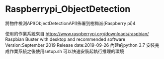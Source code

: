 # Raspberrypi_ObjectDetection
將物件檢測API(ObjectDetectionAPI)佈署到樹梅派(Raspberry pi)4

使用的作業系統來自
https://www.raspberrypi.org/downloads/raspbian/  
Raspbian Buster with desktop and recommended software
Version:September 2019
Release date:2019-09-26
內建的python 3.7 
安裝完成作業系統之後使用setup.sh 可以快速安裝起執行推理的環境

